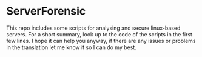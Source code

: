 # ServerForensic

This repo includes some scripts for analysing and secure linux-based servers. For a short summary, look up to the code of the scripts in the first few lines. I hope it can help you anyway, if there are any issues or problems in the translation let me know it so I can do my best.
